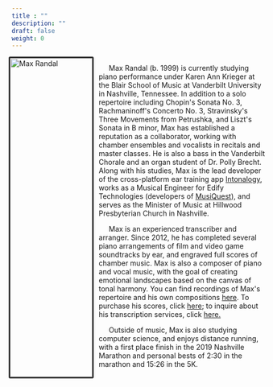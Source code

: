 ```yaml
---
title : ""
description: ""
draft: false
weight: 0
---
```


<div style= "display: flex;">
  <div style="width: 33%;">
    <img style="float: right; border: 3px solid #333333; border-radius: 3px; width: 100%;" src="./images/profile.jpg" alt="Max Randal">
  </div>
  <div style="width: 67%; text-indent: 20px; margin-left: 10px;">
    <p>Max Randal (b. 1999) is currently studying piano performance under Karen Ann Krieger at the Blair School of Music at Vanderbilt University in Nashville, Tennessee. In addition to a solo repertoire including Chopin's Sonata No. 3, Rachmaninoff's Concerto No. 3, Stravinsky's Three Movements from Petrushka, and Liszt's Sonata in B minor, Max has established a reputation as a collaborator, working with chamber ensembles and vocalists in recitals and master classes. He is also a bass in the Vanderbilt Chorale and an organ student of Dr. Polly Brecht. Along with his studies, Max is the lead developer of the cross-platform ear training app <a href="https://intonalogy.com">Intonalogy</a>, works as a Musical Engineer for Edify Technologies (developers of <a href="https://app.musiquest.com">MusiQuest</a>), and serves as the Minister of Music at Hillwood Presbyterian Church in Nashville.</p>
    <p>Max is an experienced transcriber and arranger. Since 2012, he has completed several piano arrangements of film and video game soundtracks by ear, and engraved full scores of chamber music. Max is also a composer of piano and vocal music, with the goal of creating emotional landscapes based on the canvas of tonal harmony. You can find recordings of Max's repertoire and his own compositions <a href="/recordings">here</a>. To purchase his scores, click <a href="/scores">here</a>; to inquire about his transcription services, click <a href="/services">here.</a></p>
    <p>Outside of music, Max is also studying computer science, and enjoys distance running, with a first place finish in the 2019 Nashville Marathon and personal bests of 2:30 in the marathon and 15:26 in the 5K.</p>
  </div>
</div>